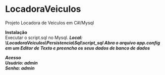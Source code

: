# LocadoraVeiculos
Projeto Locadora de Veiculos em C#/Mysql

<b>Instalação</b> <br/>
Executar o script.sql no Mysql. <b><i> Local: \LocadoraVeiculos\Persistencia\Sql\script_sql<b/><i/>
Abra o arquivo app.config em um Editor de Texto e preencha os seus dados de banco de dados

<b>Acesso</b> <br/>
Usuário: admin <br/>
Senha: admin
